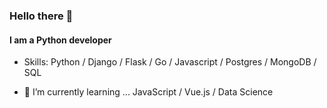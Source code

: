 ### Hello there 👋
#### I am a Python developer

- Skills: Python / Django / Flask / Go / Javascript / Postgres / MongoDB / SQL

- 🌱 I’m currently learning ... JavaScript / Vue.js / Data Science






